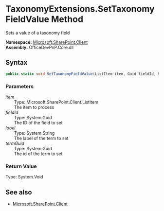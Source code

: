 # TaxonomyExtensions.SetTaxonomyFieldValue Method  
Sets a value of a taxonomy field  

**Namespace:** [Microsoft.SharePoint.Client](Microsoft.SharePoint.Client.md)  
**Assembly:** OfficeDevPnP.Core.dll  
## Syntax
```C#
public static void SetTaxonomyFieldValue(ListItem item, Guid fieldId, String label, Guid termGuid)
```
### Parameters
*item*  
&emsp;&emsp;Type: Microsoft.SharePoint.Client.ListItem  
&emsp;&emsp;The item to process  
*fieldId*  
&emsp;&emsp;Type: System.Guid  
&emsp;&emsp;The ID of the field to set  
*label*  
&emsp;&emsp;Type: System.String  
&emsp;&emsp;The label of the term to set  
*termGuid*  
&emsp;&emsp;Type: System.Guid  
&emsp;&emsp;The id of the term to set  
### Return Value
Type: System.Void  

## See also
- [Microsoft.SharePoint.Client](Microsoft.SharePoint.Client.md)
